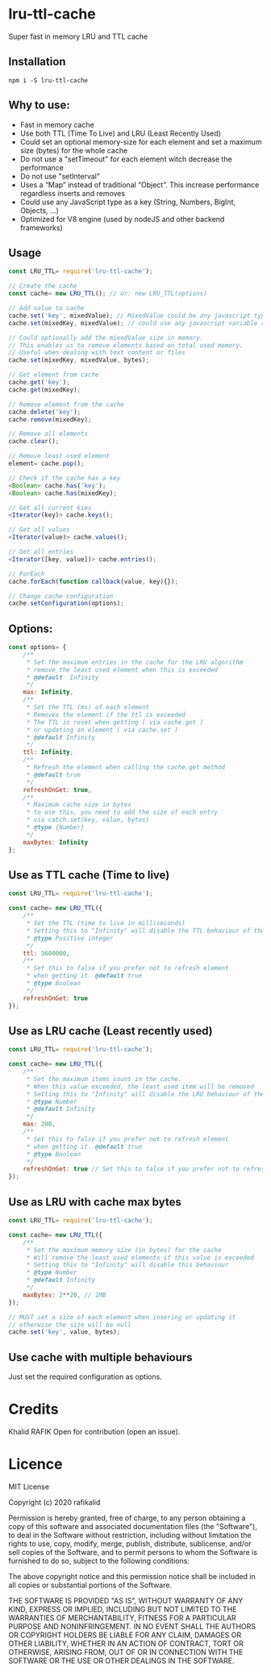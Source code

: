 # lru-ttl-cache
Super fast in memory LRU and TTL cache

## Installation
```
npm i -S lru-ttl-cache
```

## Why to use:
- Fast in memory cache
- Use both TTL (Time To Live) and LRU (Least Recently Used)
- Could set an optional memory-size for each element and set a maximum size (bytes) for the whole cache
- Do not use a "setTimeout" for each element witch decrease the performance
- Do not use "setInterval"
- Uses a “Map” instead of traditional “Object”. This increase performance regardless inserts and removes
- Could use any JavaScript type as a key (String, Numbers, BigInt, Objects, …)
- Optimized for V8 engine (used by nodeJS and other backend frameworks)

## Usage
```javascript
const LRU_TTL= require('lru-ttl-cache');

// Create the cache
const cache= new LRU_TTL(); // or: new LRU_TTL(options)

// Add value to cache
cache.set('key', mixedValue); // MixedValue could be any javascript type
cache.set(mixedKey, mixedValue); // could use any javascript variable as a key

// Could optionally add the mixedValue size in memory.
// This enables us to remove elements based on total used memory.
// Useful when dealing with text content or files
cache.set(mixedKey, mixedValue, bytes);

// Get element from cache
cache.get('key');
cache.get(mixedKey);

// Remove element from the cache
cache.delete('key');
cache.remove(mixedKey);

// Remove all elements
cache.clear();

// Remove least used element
element= cache.pop();

// Check if the cache has a key
<Boolean> cache.has('key');
<Boolean> cache.has(mixedKey);

// Get all current kies
<Iterator(key)> cache.keys();

// Get all values
<Iterator(value)> cache.values();

// Get all entries
<Iterator([key, value])> cache.entries();

// ForEach
cache.forEach(function callback(value, key){});

// Change cache configuration
cache.setConfiguration(options);
```

## Options:

```javascript
const options= {
	/**
	 * Set the maximum entries in the cache for the LRU algorithm
	 * remove the least used element when this is exceeded
	 * @default  Infinity
	 */
	max: Infinity,
	/**
	 * Set the TTL (ms) of each element
	 * Removes the element if the ttl is exceeded
	 * The TTL is reset when getting ( via cache.get )
	 * or updating an element ( via cache.set )
	 * @default Infinity
	 */
	ttl: Infinity,
	/**
	 * Refresh the element when calling the cache.get method
	 * @default true
	 */
	refreshOnGet: true,
	/**
	 * Maximum cache size in bytes
	 * to use this, you need to add the size of each entry
	 * via catch.set(key, value, bytes)
	 * @type {Number}
	 */
	maxBytes: Infinity
};
```

## Use as TTL cache (Time to live)
```javascript
const LRU_TTL= require('lru-ttl-cache');

const cache= new LRU_TTL({
	/**
	 * Set the TTL (time to live in milliseconds)
	 * Setting this to "Infinity" will disable the TTL behaviour of the cache
	 * @type Positive integer
	 */
	ttl: 3600000,
	/**
	 * Set this to false if you prefer not to refresh element
	 * when getting it. @default true
	 * @type Boolean
	 */
	refreshOnGet: true 
});
```

## Use as LRU cache (Least recently used)
```javascript
const LRU_TTL= require('lru-ttl-cache');

const cache= new LRU_TTL({
	/**
	 * Set the maximum items count in the cache.
	 * When this value exceeded, the least used item will be removed
	 * Setting this to "Infinity" will disable the LRU behaviour of the cache
	 * @type Number
	 * @default Infinity
	 */
	max: 200,
	/**
	 * Set this to false if you prefer not to refresh element
	 * when getting it. @default true
	 * @type Boolean
	 */
	refreshOnGet: true // Set this to false if you prefer not to refresh element when getting it. @default true
});
```

## Use as LRU with cache max bytes
```javascript
const LRU_TTL= require('lru-ttl-cache');

const cache= new LRU_TTL({
	/**
	 * Set the maximum memory size (in bytes) for the cache
	 * Will remove the least used elements if this value is exceeded
	 * Setting this to "Infinity" will disable this behaviour
	 * @type Number
	 * @default Infinity
	 */
	maxBytes: 2**20, // 1MB
});

// MUST set a size of each element when insering or updating it
// otherwise the size will be null
cache.set('key', value, bytes);

```

## Use cache with multiple behaviours
Just set the required configuration as options.

# Credits
Khalid RAFIK
Open for contribution (open an issue).

# Licence

MIT License

Copyright (c) 2020 rafikalid

Permission is hereby granted, free of charge, to any person obtaining a copy
of this software and associated documentation files (the "Software"), to deal
in the Software without restriction, including without limitation the rights
to use, copy, modify, merge, publish, distribute, sublicense, and/or sell
copies of the Software, and to permit persons to whom the Software is
furnished to do so, subject to the following conditions:

The above copyright notice and this permission notice shall be included in all
copies or substantial portions of the Software.

THE SOFTWARE IS PROVIDED "AS IS", WITHOUT WARRANTY OF ANY KIND, EXPRESS OR
IMPLIED, INCLUDING BUT NOT LIMITED TO THE WARRANTIES OF MERCHANTABILITY,
FITNESS FOR A PARTICULAR PURPOSE AND NONINFRINGEMENT. IN NO EVENT SHALL THE
AUTHORS OR COPYRIGHT HOLDERS BE LIABLE FOR ANY CLAIM, DAMAGES OR OTHER
LIABILITY, WHETHER IN AN ACTION OF CONTRACT, TORT OR OTHERWISE, ARISING FROM,
OUT OF OR IN CONNECTION WITH THE SOFTWARE OR THE USE OR OTHER DEALINGS IN THE
SOFTWARE.



